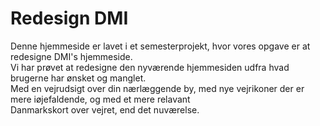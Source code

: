 <h1>Redesign DMI</h1>

<p>Denne hjemmeside er lavet i et semesterprojekt, hvor vores opgave er at redesigne DMI's hjemmeside. <br>
Vi har prøvet at redesigne den nyværende hjemmesiden udfra hvad brugerne har ønsket og manglet. <br>
Med en vejrudsigt over din nærlæggende by, med nye vejrikoner der er mere iøjefaldende, og med et mere relavant <br>
Danmarkskort over vejret, end det nuværelse.</p>
